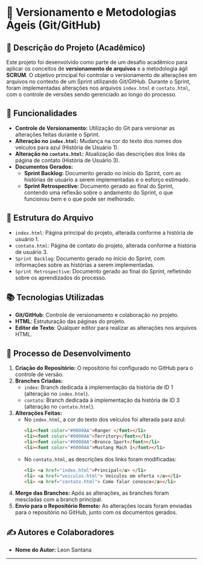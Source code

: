 # 🚀 Versionamento e Metodologias Ágeis (Git/GitHub)

## 📌 Descrição do Projeto (Acadêmico)
Este projeto foi desenvolvido como parte de um desafio acadêmico para aplicar os conceitos de **versionamento de arquivos** e a metodologia ágil **SCRUM**. O objetivo principal foi controlar o versionamento de alterações em arquivos no contexto de um Sprint utilizando Git/GitHub. Durante o Sprint, foram implementadas alterações nos arquivos `index.html` e `contato.html`, com o controle de versões sendo gerenciado ao longo do processo.


## 📌 Funcionalidades

- **Controle de Versionamento:** Utilização do Git para versionar as alterações feitas durante o Sprint.
- **Alteração no `index.html`:** Mudança na cor do texto dos nomes dos veículos para azul (História de Usuário 1).
- **Alteração no `contato.html`:** Atualização das descrições dos links da página de contato (História de Usuário 3).
- **Documentos Gerados:**
  - **Sprint Backlog:** Documento gerado no início do Sprint, com as histórias de usuário a serem implementadas e o esforço estimado.
  - **Sprint Retrospective:** Documento gerado ao final do Sprint, contendo uma reflexão sobre o andamento do Sprint, o que funcionou bem e o que pode ser melhorado.

## 📂 Estrutura do Arquivo

- `index.html`: Página principal do projeto, alterada conforme a história de usuário 1.
- `contato.html`: Página de contato do projeto, alterada conforme a história de usuário 3.
- `Sprint Backlog`: Documento gerado no início do Sprint, com informações sobre as histórias a serem implementadas.
- `Sprint Retrospective`: Documento gerado ao final do Sprint, refletindo sobre os aprendizados do processo.

## 📚 Tecnologias Utilizadas

- **Git/GitHub**: Controle de versionamento e colaboração no projeto.
- **HTML**: Estruturação das páginas do projeto.
- **Editor de Texto**: Qualquer editor para realizar as alterações nos arquivos HTML.

## 📝 Processo de Desenvolvimento

1. **Criação do Repositório:** O repositório foi configurado no GitHub para o controle de versão.
2. **Branches Criadas:**
   - `index`: Branch dedicada à implementação da história de ID 1 (alteração no `index.html`).
   - `contato`: Branch dedicada à implementação da história de ID 3 (alteração no `contato.html`).
3. **Alterações Feitas:**
   - No `index.html`, a cor do texto dos veículos foi alterada para azul:
     ```html
     <li><font color="#0000AA">Ranger </font></li>
     <li><font color="#0000AA">Territory</font></li>
     <li><font color="#0000AA">Bronco Sport</font></li>
     <li><font color="#0000AA">Mustang Mach 1</font></li>
     ```
   - No `contato.html`, as descrições dos links foram modificadas:
     ```html
     <li> <a href="index.html">Principal</a> </li>
     <li> <a href="veiculos.html"> Veículos em oferta </a></li>
     <li> <a href="contato.html"> Como falar conosco</a></li>
     ```
4. **Merge das Branches:** Após as alterações, as branches foram mescladas com a branch principal.
5. **Envio para o Repositório Remoto:** As alterações locais foram enviadas para o repositório no GitHub, junto com os documentos gerados.

## ✍️ Autores e Colaboradores

- **Nome do Autor:** Leon Santana

---
